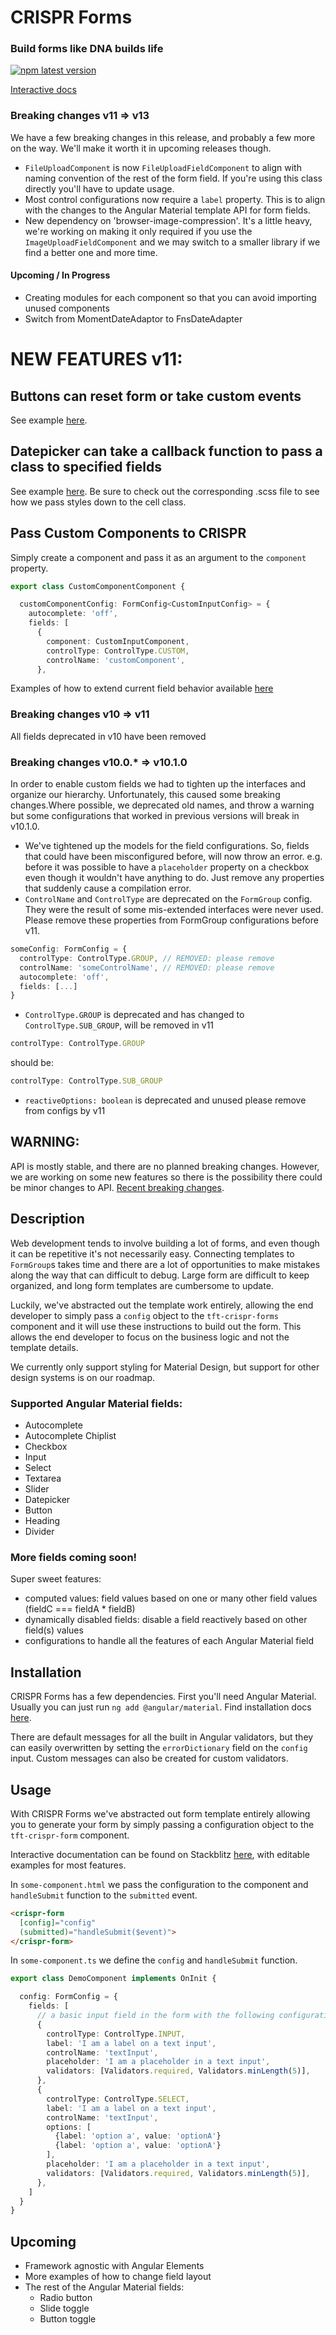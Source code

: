 # CRISPR Forms
### Build forms like DNA builds life
<a href="https://www.npmjs.com/package/@tft/interact">
  <img alt="npm latest version" src="https://img.shields.io/npm/v/@tft/interact/latest.svg">
</a>


[Interactive docs](https://stackblitz.com/github/nayfin/tft-documentation)


### Breaking changes v11 => v13

We have a few breaking changes in this release, and probably a few more on the way. We'll make it worth it in upcoming releases though.

- `FileUploadComponent` is now `FileUploadFieldComponent` to align with naming convention of the rest of the form field. If you're using this class directly you'll have to update usage.
- Most control configurations now require a `label` property. This is to align with the changes to the Angular Material template API for form fields.
- New dependency on 'browser-image-compression'. It's a little heavy, we're working on making it only required if you use the `ImageUploadFieldComponent` and we may switch to a smaller library if we find a better one and more time.

#### Upcoming / In Progress

- Creating modules for each component so that you can avoid importing unused components
- Switch from MomentDateAdaptor to FnsDateAdapter


# NEW FEATURES v11:

## Buttons can reset form or take custom events

See example [here](https://stackblitz.com/github/nayfin/tft-documentation?file=src%2Fapp%2Fcrispr-forms-demo%2Ffields%2Fbutton%2Fbutton.component.ts).

## Datepicker can take a callback function to pass a class to specified fields

See example [here](https://stackblitz.com/github/nayfin/tft-documentation?file=src%2Fapp%2Fcrispr-forms-demo%2Ffields%2Fdatepicker%2Fdatepicker.component.ts). Be sure to check out the corresponding .scss file to see how we pass styles down to the cell class.

## Pass Custom Components to CRISPR

Simply create a component and pass it as an argument to the `component` property.

```ts
export class CustomComponentComponent {

  customComponentConfig: FormConfig<CustomInputConfig> = {
    autocomplete: 'off',
    fields: [
      {
        component: CustomInputComponent,
        controlType: ControlType.CUSTOM,
        controlName: 'customComponent',
      },

```
Examples of how to extend current field behavior available [here](https://stackblitz.com/github/nayfin/tft-documentation?file=src%2Fapp%2Fcrispr-forms-demo%2Ffeatures%2Finfo%2Finfo.component.ts0)

### Breaking changes v10 => v11

All fields deprecated in v10 have been removed

### Breaking changes v10.0.* => v10.1.0

In order to enable custom fields we had to tighten up the interfaces and organize our hierarchy. Unfortunately, this caused some breaking changes.Where possible, we deprecated old names, and throw a warning but some configurations that worked in previous versions will break in v10.1.0.
- We've tightened up the models for the field configurations. So, fields that could have been misconfigured before, will now throw an error.  e.g. before it was possible to have a `placeholder` property on a checkbox even though it wouldn't have anything to do. Just remove any properties that suddenly cause a compilation error.
- `ControlName` and `ControlType` are deprecated on the `FormGroup` config. They were the result of some mis-extended interfaces were never used. Please remove these properties from FormGroup configurations before v11.
```ts
someConfig: FormConfig = {
  controlType: ControlType.GROUP, // REMOVED: please remove
  controlName: 'someControlName', // REMOVED: please remove
  autocomplete: 'off',
  fields: [...]
}
```
- `ControlType.GROUP` is deprecated and has changed to `ControlType.SUB_GROUP`, will be removed in v11
```ts
controlType: ControlType.GROUP
```
should be:
```ts
controlType: ControlType.SUB_GROUP
```
- `reactiveOptions: boolean` is deprecated and unused please remove from configs by v11


## WARNING:

API is mostly stable, and there are no planned breaking changes. However, we are working on some new features so there is the possibility there could be minor changes to API. [Recent breaking changes](#breaking-changes).

## Description

Web development tends to involve building a lot of forms, and even though it can be repetitive it's not necessarily easy. Connecting templates to `FormGroup`s takes time and there are a lot of opportunities  to make mistakes along the way that can difficult to debug. Large form are difficult to keep organized, and long form templates are cumbersome to update.

Luckily, we've abstracted out the template work entirely, allowing the end developer to simply pass a `config` object to the `tft-crispr-forms` component and it will use these instructions to build out the form. This allows the end developer to focus on the business logic and not the template details.

We currently only support styling for Material Design, but support for other design systems is on our roadmap.

### Supported Angular Material fields:
  - Autocomplete
  - Autocomplete Chiplist
  - Checkbox
  - Input
  - Select
  - Textarea
  - Slider
  - Datepicker
  - Button
  - Heading
  - Divider

### More fields coming soon!

Super sweet features:
  - computed values: field values based on one or many other field values (fieldC === fieldA * fieldB)
  - dynamically disabled fields: disable a field reactively based on other field(s) values
  - configurations to handle all the features of each Angular Material field

## Installation

CRISPR Forms has a few dependencies. First you'll need Angular Material. Usually you can just run `ng add @angular/material`. Find installation docs [here](https://material.angular.io/guide/getting-started).

<!-- Next, you'll need our sister library `npm i --save @tft/form-validation-handler` this enables automatic user messages on invalid fields.  -->
There are default messages for all the built in Angular validators, but they can easily overwritten by setting the `errorDictionary` field on the `config` input. Custom messages can also be created for custom validators.

## Usage

With CRISPR Forms we've abstracted out form template entirely allowing you to generate your form by simply passing a configuration object to the `tft-crispr-form` component.

Interactive documentation can be found on Stackblitz [here](https://stackblitz.com/github/nayfin/tft-documentation), with editable examples for most features.

In `some-component.html` we pass the configuration to the component and `handleSubmit` function to the `submitted` event.

```html
<crispr-form
  [config]="config"
  (submitted)="handleSubmit($event)">
</crispr-form>
```
In `some-component.ts` we define the `config` and `handleSubmit` function.

```ts
export class DemoComponent implements OnInit {

  config: FormConfig = {
    fields: [
      // a basic input field in the form with the following configuration
      {
        controlType: ControlType.INPUT,
        label: 'I am a label on a text input',
        controlName: 'textInput',
        placeholder: 'I am a placeholder in a text input',
        validators: [Validators.required, Validators.minLength(5)],
      },
      {
        controlType: ControlType.SELECT,
        label: 'I am a label on a text input',
        controlName: 'textInput',
        options: [
          {label: 'option a', value: 'optionA'}
          {label: 'option a', value: 'optionA'}
        ],
        placeholder: 'I am a placeholder in a text input',
        validators: [Validators.required, Validators.minLength(5)],
      },
    ]
  }
}
```
## Upcoming

- Framework agnostic with Angular Elements
- More examples of how to change field layout
- The rest of the Angular Material fields:
  - Radio button
  - Slide toggle
  - Button toggle
